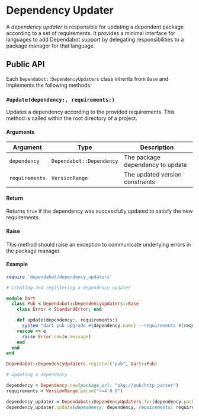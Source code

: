 # Dependency Updater

A *dependency updater* is responsible for updating a dependent package
according to a set of requirements.
It provides a minimal interface for languages to add Dependabot support
by delegating responsibilities to a package manager for that language.

## Public API

Each `Dependabot::DependencyUpdaters` class inherits from `Base` 
and implements the following methods:

### `#update(dependency:, requirements:)`

Updates a dependency according to the provided requirements.
This method is called within the root directory of a project.

#### Arguments

| Argument       | Type                     | Description                      |
| -------------- | ------------------------ | -------------------------------- |
| `dependency`   | `Dependabot::Dependency` | The package dependency to update |
| `requirements` | `VersionRange`           | The updated version constraints  |

#### Return

Returns `true` if the dependency was successfully updated 
to satisfy the new requirements.

#### Raise

This method should raise an exception to communicate underlying errors
in the package manager.

#### Example

```ruby
require 'dependabot/dependency_updaters'

# Creating and registering a dependency updater

module Dart
  class Pub < Dependabot::DependencyUpdaters::Base
    class Error < StandardError; end

    def update(dependency:, requirements:)      
      system "dart pub upgrade #{dependency.name} --requirements #{requirements}"
    rescue => e
      raise Error.new(e.message)
    end
  end
end

Dependabot::DependencyUpdaters.register("pub", Dart::Pub)

# Updating a dependency

dependency = Dependency.new(package_url: "pkg://pub/http_parser")
requirements = VersionRange.parse(">=4.0.0")

dependency_updater = Dependabot::DependencyUpdaters.for(dependency.package_manager)
dependency_updater.update(dependency: dependency, requirements: requirements)
```
